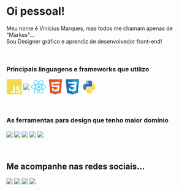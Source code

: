<h1>Oi pessoal!</h1>
<p>Meu nome é Vinicius Marques, mas todos me chamam apenas de "Markes"...<br />
Sou Designer gráfico e aprendiz de desenvolvedor front-end!</p>
<br />
<div style="display: inline_block">
  <h3>Principais linguagens e frameworks que utilizo</h3>
  <img align="center" height="auto" width="40" src="https://raw.githubusercontent.com/devicons/devicon/master/icons/javascript/javascript-plain.svg">
  <img align="center" height="auto" width="40" src="https://upload.wikimedia.org/wikipedia/commons/thumb/b/b2/Bootstrap_logo.svg/1280px-Bootstrap_logo.svg.png">
  <img align="center" height="auto" width="40" src="https://raw.githubusercontent.com/devicons/devicon/master/icons/react/react-original.svg">
  <img align="center" height="auto" width="40" src="https://raw.githubusercontent.com/devicons/devicon/master/icons/html5/html5-original.svg">
  <img align="center" height="auto" width="40" src="https://raw.githubusercontent.com/devicons/devicon/master/icons/css3/css3-original.svg">
  <img align="center" height="auto" width="40" src="https://raw.githubusercontent.com/devicons/devicon/master/icons/python/python-original.svg">
</div>

  <br />
  <br />

<div style="display: inline_block">
  <h3>As ferramentas para design que tenho maior domínio</h3>
  <img align="center" height="auto" width="45" src="https://cdn.icon-icons.com/icons2/3053/PNG/512/adobe_photoshop_macos_bigsur_icon_190436.png">
  <img align="center" height="auto" width="45" src="https://cdn.icon-icons.com/icons2/3053/PNG/512/adobe_illustrator_macos_bigsur_icon_190447.png">
  <img align="center" height="auto" width="45" src="https://cdn.icon-icons.com/icons2/3053/PNG/512/adobe_after_effects_macos_bigsur_icon_190464.png">
  <img align="center" height="auto" width="45" src="https://cdn.icon-icons.com/icons2/3070/PNG/512/adobe_indesign_software_computer_app_design_software_icon_191061.png">
  <img align="center" height="auto" width="40" src="https://i.pinimg.com/originals/a5/58/b4/a558b426cb8973523f37bbed94cf0f09.png">
</div>

  <br />
  <br />

## Me acompanhe nas redes sociais...
 
<div> 
  <a href="https://instagram.com/m.arkes" target="_blank"><img src="https://img.shields.io/badge/-Instagram-%23E4405F?style=for-the-badge&logo=instagram&logoColor=white" target="_blank"></a>
  <a href="https://www.behance.net/viniciusmmarques" target="_blank"><img src="https://img.shields.io/badge/-Behance-000000?style=for-the-badge&logo=behance&logoColor=white" target="_blank"></a>
  <a href = "mailto:vinicius.messias.marques@gmail.com"><img src="https://img.shields.io/badge/-Gmail-FF0000?style=for-the-badge&logo=gmail&logoColor=white" target="_blank"></a>
  <a href="[https://www.linkedin.com/in/](https://www.linkedin.com/in/vinicius-messias-marques-78b32460/)" target="_blank"><img src="https://img.shields.io/badge/-LinkedIn-%230077B5?style=for-the-badge&logo=linkedin&logoColor=white" target="_blank"></a> 
 
</div>
